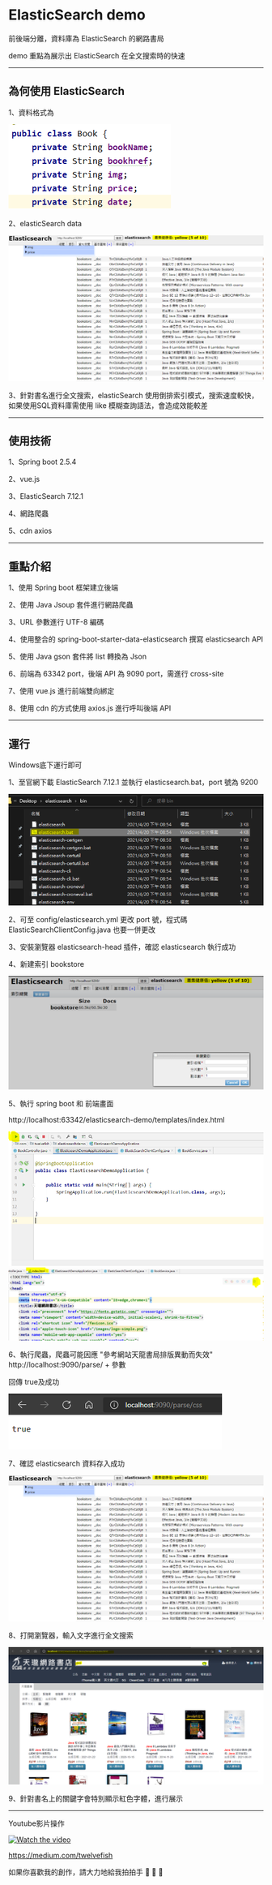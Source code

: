 # ElasticSearch demo
前後端分離，資料庫為 ElasticSearch 的網路書局

demo 重點為展示出 ElasticSearch 在全文搜索時的快速

---

## 為何使用 ElasticSearch

1、資料格式為

![image](./img/資料格式.PNG)

2、elasticSearch data

![image](./img/elasticSearch_data.PNG)

3、針對書名進行全文搜索，elasticSearch 使用倒排索引模式，搜索速度較快，如果使用SQL資料庫需使用 like 模糊查詢語法，會造成效能較差

---

## 使用技術

1、Spring boot 2.5.4

2、vue.js

3、ElasticSearch 7.12.1

4、網路爬蟲

5、cdn axios

---

## 重點介紹

1、使用 Spring boot 框架建立後端

2、使用 Java Jsoup 套件進行網路爬蟲

3、URL 參數進行 UTF-8 編碼 

4、使用整合的 spring-boot-starter-data-elasticsearch 撰寫 elasticsearch API

5、使用 Java gson 套件將 list 轉換為 Json

6、前端為 63342 port，後端 API 為 9090 port，需進行 cross-site

7、使用 vue.js 進行前端雙向綁定

8、使用 cdn 的方式使用 axios.js 進行呼叫後端 API

---

## 運行

Windows底下運行即可

1、至官網下載 ElasticSearch 7.12.1 並執行 elasticsearch.bat，port 號為 9200

![image](./img/bat.PNG)

2、可至 config/elasticsearch.yml 更改 port 號，程式碼 ElasticSearchClientConfig.java 也要一併更改

3、安裝瀏覽器 elasticsearch-head 插件，確認 elasticsearch 執行成功

4、新建索引 bookstore

![image](./img/新建索引.PNG)

5、執行 spring boot 和 前端畫面

http://localhost:63342/elasticsearch-demo/templates/index.html

![image](./img/boot.PNG)
![image](./img/index.PNG)


6、執行爬蟲，爬蟲可能因應 "參考網站天龍書局排版異動而失效"
http://localhost:9090/parse/ + 參數

回傳 true及成功

![image](./img/css.PNG)

7、確認 elasticsearch 資料存入成功

![image](./img/elasticSearch_data.PNG)

8、打開瀏覽器，輸入文字進行全文搜索

![image](./img/java.PNG)

9、針對書名上的關鍵字會特別顯示紅色字體，進行展示

---

Youtube影片操作

[![Watch the video](http://i3.ytimg.com/vi/vPXpXWaOpVw/hqdefault.jpg)](https://www.youtube.com/watch?v=vPXpXWaOpVw)


https://medium.com/twelvefish

如果你喜歡我的創作，請大力地給我拍拍手 🐊 🐊 🐊
